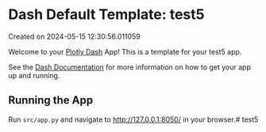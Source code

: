 # Dash Default Template: test5

Created on 2024-05-15 12:30:56.011059

Welcome to your [Plotly Dash](https://plotly.com/dash/) App! This is a template for your test5 app.

See the [Dash Documentation](https://dash.plotly.com/introduction) for more information on how to get your app up and running.

## Running the App

Run `src/app.py` and navigate to http://127.0.0.1:8050/ in your browser.# test5
